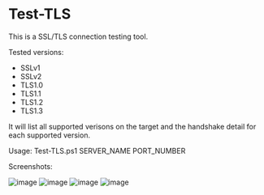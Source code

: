 # Test-TLS

This is a SSL/TLS connection testing tool.

Tested versions:

  - SSLv1  
  - SSLv2  
  - TLS1.0
  - TLS1.1
  - TLS1.2
  - TLS1.3  


It will list all supported verisons on the target and the handshake detail for each supported version.

Usage: Test-TLS.ps1 SERVER_NAME PORT_NUMBER

Screenshots:

![image](https://user-images.githubusercontent.com/57880343/177470644-960a8afc-60a2-466f-862c-7f6a36256391.png)
![image](https://user-images.githubusercontent.com/57880343/177470823-e0c9c286-b1c5-4096-8bab-38d04f75344b.png)
![image](https://user-images.githubusercontent.com/57880343/177470879-a2ae0b85-583a-4eda-9055-9be6336f41bb.png)
![image](https://user-images.githubusercontent.com/57880343/177470927-ba1256ea-6527-466a-98fa-535c7af1c120.png)
